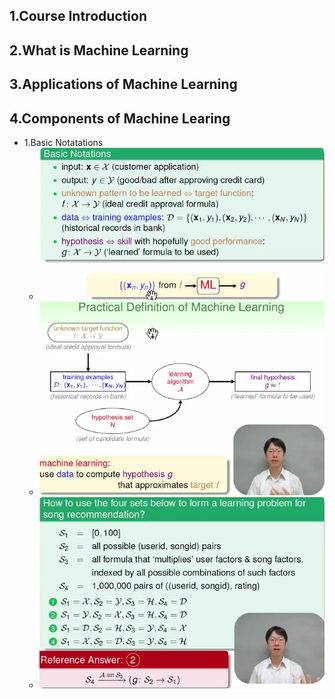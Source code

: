 ## 1.Course Introduction
## 2.What is Machine Learning
## 3.Applications of Machine Learning
## 4.Components of Machine Learing
- 1.Basic Notatations
   - ![Basic notation](./4.1.png)
   - ![Learning Model](./4.2.png)
   - ![Test](./4.3.png)